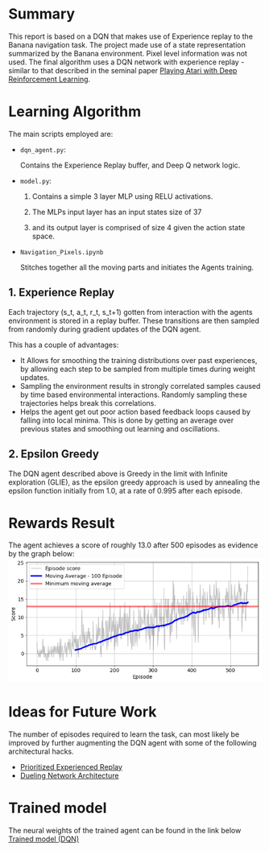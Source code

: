# Summary
This report is based on a DQN that makes use of Experience replay to the Banana navigation task. 
The project made use of a state representation summarized by the Banana environment. Pixel level information was not used.
The final algorithm uses a DQN network with experience replay - similar to that described in the seminal paper [Playing Atari with Deep Reinforcement Learning](https://arxiv.org/pdf/1312.5602v1.pdf).

# Learning Algorithm
The main scripts employed are:
* ```dqn_agent.py```:

    Contains the Experience Replay buffer, and Deep Q network logic.

* ```model.py```:

    1. Contains a simple 3 layer MLP using RELU activations.

    2. The MLPs input layer has an input states size of 37 
    
    3. and its output layer is comprised of size 4 given the action state space.

* ```Navigation_Pixels.ipynb```

    Stitches together all the moving parts and initiates the Agents training.


## 1. Experience Replay
Each trajectory (s_t, a_t, r_t, s_t+1) gotten from interaction with the agents environment is stored in a replay buffer. 
These transitions are then sampled from randomly during gradient updates of the DQN agent. 

This has a couple of advantages:
*   It Allows for smoothing the training distributions over past experiences, 
    by allowing each step to be sampled from multiple times
    during weight updates.
*   Sampling the environment results in strongly correlated samples caused by 
    time based environmental interactions. Randomly sampling these trajectories
    helps break this correlations.
*   Helps the agent get out poor action based feedback loops caused by falling into local minima. 
    This is done by getting an average over previous states and smoothing out learning and oscillations.

## 2. Epsilon Greedy
The DQN agent described above is Greedy in the limit with Infinite exploration (GLIE), as the epsilon greedy approach is used by annealing the epsilon function initially from 1.0, at a rate of 0.995 after each episode.

# Rewards Result
The agent achieves a score of roughly 13.0 after 500 episodes as evidence by the graph below:
![Reward Plots](results.png)
# Ideas for Future Work
The number of episodes required to learn the task, can most likely be improved by further augmenting the 
DQN agent with some of the following architectural hacks.
- [Prioritized Experienced Replay](https://arxiv.org/abs/1511.05952)
- [Dueling Network Architecture](https://arxiv.org/pdf/1511.06581.pdf)

# Trained model
The neural weights of the trained agent can be found in the link below
[Trained model (DQN)](./checkpoint.pth)
